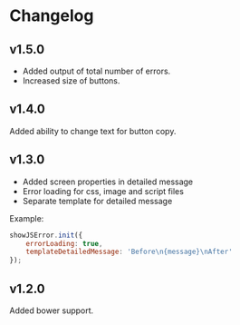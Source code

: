 # Changelog

## v1.5.0
- Added output of total number of errors.
- Increased size of buttons.

## v1.4.0
Added ability to change text for button copy.

## v1.3.0
- Added screen properties in detailed message
- Error loading for css, image and script files
- Separate template for detailed message

Example:
```js
showJSError.init({
    errorLoading: true,
    templateDetailedMessage: 'Before\n{message}\nAfter'
});
```

## v1.2.0
Added bower support.
